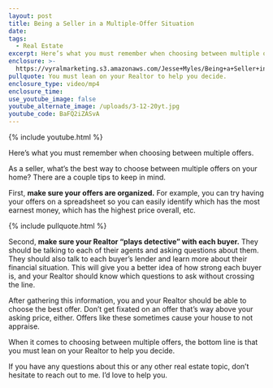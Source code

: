 ```yaml
---
layout: post
title: Being a Seller in a Multiple-Offer Situation
date:
tags:
  - Real Estate
excerpt: Here’s what you must remember when choosing between multiple offers.
enclosure: >-
  https://vyralmarketing.s3.amazonaws.com/Jesse+Myles/Being+a+Seller+in+a+Multiple-Offer+Situation.mp4
pullquote: You must lean on your Realtor to help you decide.
enclosure_type: video/mp4
enclosure_time:
use_youtube_image: false
youtube_alternate_image: /uploads/3-12-20yt.jpg
youtube_code: BaFQ2iZASvA
---
```


{% include youtube.html %}

Here’s what you must remember when choosing between multiple offers.

As a seller, what’s the best way to choose between multiple offers on your home? There are a couple tips to keep in mind.

First, **make sure your offers are organized.** For example, you can try having your offers on a spreadsheet so you can easily identify which has the most earnest money, which has the highest price overall, etc.&nbsp;

{% include pullquote.html %}

Second, **make sure your Realtor “plays detective” with each buyer.** They should be talking to each of their agents and asking questions about them. They should also talk to each buyer’s lender and learn more about their financial situation. This will give you a better idea of how strong each buyer is, and your Realtor should know which questions to ask without crossing the line.&nbsp;

After gathering this information, you and your Realtor should be able to choose the best offer. Don’t get fixated on an offer that’s way above your asking price, either. Offers like these sometimes cause your house to not appraise.&nbsp;

When it comes to choosing between multiple offers, the bottom line is that you must lean on your Realtor to help you decide.&nbsp;

If you have any questions about this or any other real estate topic, don’t hesitate to reach out to me. I’d love to help you.